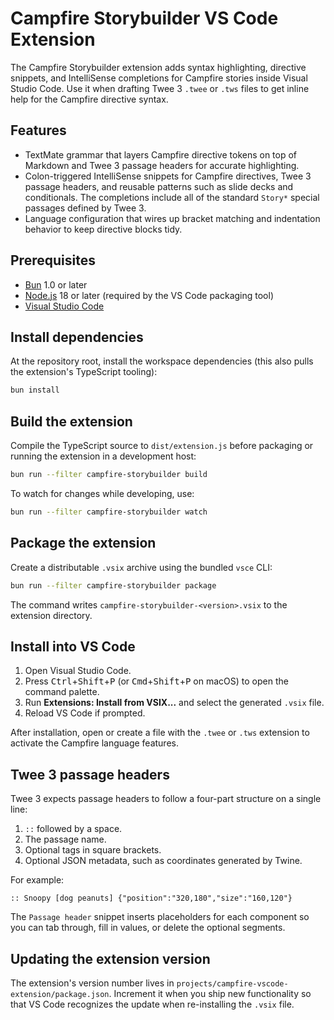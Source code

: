 # Campfire Storybuilder VS Code Extension

The Campfire Storybuilder extension adds syntax highlighting, directive snippets, and IntelliSense completions for Campfire stories inside Visual Studio Code. Use it when drafting Twee 3 `.twee` or `.tws` files to get inline help for the Campfire directive syntax.

## Features

- TextMate grammar that layers Campfire directive tokens on top of Markdown and Twee 3 passage headers for accurate highlighting.
- Colon-triggered IntelliSense snippets for Campfire directives, Twee 3 passage headers, and reusable patterns such as slide decks and conditionals. The completions include all of the standard `Story*` special passages defined by Twee 3.
- Language configuration that wires up bracket matching and indentation behavior to keep directive blocks tidy.

## Prerequisites

- [Bun](https://bun.sh/) 1.0 or later
- [Node.js](https://nodejs.org/) 18 or later (required by the VS Code packaging tool)
- [Visual Studio Code](https://code.visualstudio.com/)

## Install dependencies

At the repository root, install the workspace dependencies (this also pulls the extension's TypeScript tooling):

```sh
bun install
```

## Build the extension

Compile the TypeScript source to `dist/extension.js` before packaging or running the extension in a development host:

```sh
bun run --filter campfire-storybuilder build
```

To watch for changes while developing, use:

```sh
bun run --filter campfire-storybuilder watch
```

## Package the extension

Create a distributable `.vsix` archive using the bundled `vsce` CLI:

```sh
bun run --filter campfire-storybuilder package
```

The command writes `campfire-storybuilder-<version>.vsix` to the extension directory.

## Install into VS Code

1. Open Visual Studio Code.
2. Press <kbd>Ctrl</kbd>+<kbd>Shift</kbd>+<kbd>P</kbd> (or <kbd>Cmd</kbd>+<kbd>Shift</kbd>+<kbd>P</kbd> on macOS) to open the command palette.
3. Run **Extensions: Install from VSIX...** and select the generated `.vsix` file.
4. Reload VS Code if prompted.

After installation, open or create a file with the `.twee` or `.tws` extension to activate the Campfire language features.

## Twee 3 passage headers

Twee 3 expects passage headers to follow a four-part structure on a single line:

1. `::` followed by a space.
2. The passage name.
3. Optional tags in square brackets.
4. Optional JSON metadata, such as coordinates generated by Twine.

For example:

```twee
:: Snoopy [dog peanuts] {"position":"320,180","size":"160,120"}
```

The `Passage header` snippet inserts placeholders for each component so you can tab through, fill in values, or delete the optional segments.

## Updating the extension version

The extension's version number lives in `projects/campfire-vscode-extension/package.json`. Increment it when you ship new functionality so that VS Code recognizes the update when re-installing the `.vsix` file.
